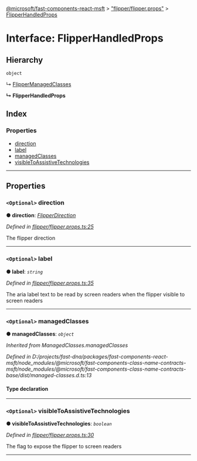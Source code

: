 [@microsoft/fast-components-react-msft](../README.md) > ["flipper/flipper.props"](../modules/_flipper_flipper_props_.md) > [FlipperHandledProps](../interfaces/_flipper_flipper_props_.flipperhandledprops.md)

# Interface: FlipperHandledProps

## Hierarchy

 `object`

↳  [FlipperManagedClasses](_flipper_flipper_props_.flippermanagedclasses.md)

**↳ FlipperHandledProps**

## Index

### Properties

* [direction](_flipper_flipper_props_.flipperhandledprops.md#direction)
* [label](_flipper_flipper_props_.flipperhandledprops.md#label)
* [managedClasses](_flipper_flipper_props_.flipperhandledprops.md#managedclasses)
* [visibleToAssistiveTechnologies](_flipper_flipper_props_.flipperhandledprops.md#visibletoassistivetechnologies)

---

## Properties

<a id="direction"></a>

### `<Optional>` direction

**● direction**: *[FlipperDirection](../enums/_flipper_flipper_props_.flipperdirection.md)*

*Defined in [flipper/flipper.props.ts:25](https://github.com/Microsoft/fast-dna/blob/164dd3ca/packages/fast-components-react-msft/src/flipper/flipper.props.ts#L25)*

The flipper direction

___
<a id="label"></a>

### `<Optional>` label

**● label**: *`string`*

*Defined in [flipper/flipper.props.ts:35](https://github.com/Microsoft/fast-dna/blob/164dd3ca/packages/fast-components-react-msft/src/flipper/flipper.props.ts#L35)*

The aria label text to be read by screen readers when the flipper visible to screen readers

___
<a id="managedclasses"></a>

### `<Optional>` managedClasses

**● managedClasses**: *`object`*

*Inherited from ManagedClasses.managedClasses*

*Defined in D:/projects/fast-dna/packages/fast-components-react-msft/node_modules/@microsoft/fast-components-class-name-contracts-msft/node_modules/@microsoft/fast-components-class-name-contracts-base/dist/managed-classes.d.ts:13*

#### Type declaration

___
<a id="visibletoassistivetechnologies"></a>

### `<Optional>` visibleToAssistiveTechnologies

**● visibleToAssistiveTechnologies**: *`boolean`*

*Defined in [flipper/flipper.props.ts:30](https://github.com/Microsoft/fast-dna/blob/164dd3ca/packages/fast-components-react-msft/src/flipper/flipper.props.ts#L30)*

The flag to expose the flipper to screen readers

___

